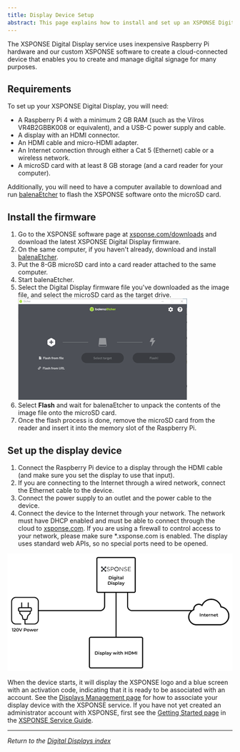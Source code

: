 ```yaml
---
title: Display Device Setup
abstract: This page explains how to install and set up an XSPONSE Digital Display, using our software and a Raspberry Pi computer device.
---
```

The XSPONSE Digital Display service uses inexpensive Raspberry Pi hardware and our custom XSPONSE software to create a cloud-connected device that enables you to create and manage digital signage for many purposes.

## Requirements
To set up your XSPONSE Digital Display, you will need:
-	A Raspberry Pi 4 with a minimum 2 GB RAM (such as the Vilros VR4B2GBBK008 or equivalent), and a USB-C power supply and cable.
-	A display with an HDMI connector.
-	An HDMI cable and micro-HDMI adapter.
-	An Internet connection through either a Cat 5 (Ethernet) cable or a wireless network.
-	A microSD card with at least 8 GB storage (and a card reader for your computer).

Additionally, you will need to have a computer available to download and run [balenaEtcher](https://www.balena.io/etcher/) to flash the XSPONSE software onto the microSD card.

## Install the firmware
1. Go to the XSPONSE software page at [xsponse.com/downloads](https://www.xsponse.com/downloads) and download the latest XSPONSE Digital Display firmware.
2. On the same computer, if you haven't already, download and install [balenaEtcher](https://www.balena.io/etcher/).
3. Put the 8-GB microSD card into a card reader attached to the same computer.
4. Start balenaEtcher.
5. Select the Digital Display firmware file you've downloaded as the image file, and select the microSD card as the target drive.  
![balenaEtcher screen](balenaEtcher.png)  
6. Select **Flash** and wait for balenaEtcher to unpack the contents of the image file onto the microSD card.
7. Once the flash process is done, remove the microSD card from the reader and insert it into the memory slot of the Raspberry Pi.

## Set up the display device
1. Connect the Raspberry Pi device to a display through the HDMI cable (and make sure you set the display to use that input). 
2. If you are connecting to the Internet through a wired network, connect the Ethernet cable to the device.
3. Connect the power supply to an outlet and the power cable to the device. 
4. Connect the device to the Internet through your network. The network must have DHCP enabled and must be able to connect through the cloud to [xsponse.com](https://xsponse.com). If you are using a firewall to control access to your network, please make sure \*.xsponse.com is enabled. The display uses standard web APIs, so no special ports need to be opened. 

![display setup diagram](display-setup-diagram.png)

When the device starts, it will display the XSPONSE logo and a blue screen with an activation code, indicating that it is ready to be associated with an account. See the [Displays Management page](displays-management.md) for how to associate your display device with the XSPONSE service. If you have not yet created an administrator account with XSPONSE, first see the [Getting Started page](../general-ops/account-setup.md) in the [XSPONSE Service Guide](../general-ops/index.md).

___
*Return to the [Digital Displays index](index.md)*
